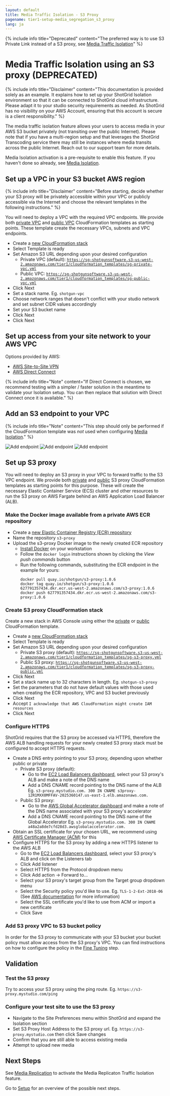 ```yaml
---
layout: default
title: Media Traffic Isolation - S3 Proxy
pagename: tier1-setup-media_segregation_s3_proxy
lang: ja
---
```


{% include info title="Deprecated" content="The preferred way is to use S3 Private Link instead of a S3 proxy, see [Media Traffic Isolation](./media_segregation.md)" %}

# Media Traffic Isolation using an S3 proxy (DEPRECATED)

{% include info title="Disclaimer" content="This documentation is provided solely as an example. It explains how to set up your ShotGrid Isolation environment so that it can be connected to ShotGrid cloud infrastructure. Please adapt it to your studio security requirements as needed. As ShotGrid has no visibility on your AWS Account, ensuring that this account is secure is a client responsibility." %}

The media traffic isolation feature allows your users to access media in your AWS S3 bucket privately (not transiting over the public Internet). Please note that if you have a multi-region setup and that leverages the ShotGrid Transcoding service there may still be instances where media transits across the public Internet. Reach out to our support team for more details.

Media Isolation activation is a pre-requisite to enable this feature. If you haven't done so already, see [Media Isolation](./s3_bucket.md).

## Set up a VPC in your S3 bucket AWS region

{% include info title="Disclaimer" content="Before starting, decide whether your S3 proxy will be privately accessible within your VPC or publicly accessible via the Internet and choose the relevant templates in the following instructions." %}

You will need to deploy a VPC with the required VPC endpoints. We provide both [private VPC](https://sg-shotgunsoftware.s3-us-west-2.amazonaws.com/tier1/cloudformation_templates/sg-private-vpc.yml) and [public VPC](https://sg-shotgunsoftware.s3-us-west-2.amazonaws.com/tier1/cloudformation_templates/sg-private-vpc.yml) CloudFormation templates as starting points. These template create the necessary VPCs, subnets and VPC endpoints.

* Create a [new CloudFormation stack](https://console.aws.amazon.com/cloudformation/home?#/stacks/create/template)
* Select Template is ready
* Set Amazon S3 URL depending upon your desired configuration
  * Private VPC (default):
    [`https://sg-shotgunsoftware.s3-us-west-2.amazonaws.com/tier1/cloudformation_templates/sg-private-vpc.yml`](https://sg-shotgunsoftware.s3-us-west-2.amazonaws.com/tier1/cloudformation_templates/sg-private-vpc.yml)
  * Public VPC:
    [`https://sg-shotgunsoftware.s3-us-west-2.amazonaws.com/tier1/cloudformation_templates/sg-public-vpc.yml`](https://sg-shotgunsoftware.s3-us-west-2.amazonaws.com/tier1/cloudformation_templates/sg-public-vpc.yml)
* Click Next
* Set a stack name. Eg. `shotgun-vpc`
* Choose network ranges that doesn't conflict with your studio network and set subnet CIDR values accordingly
* Set your S3 bucket name
* Click Next
* Click Next

## Set up access from your site network to your AWS VPC

Options provided by AWS:
* [AWS Site-to-Site VPN](https://docs.aws.amazon.com/vpn/latest/s2svpn/VPC_VPN.html)
* [AWS Direct Connect](https://aws.amazon.com/directconnect/)

{% include info title="Note" content="If Direct Connect is chosen, we recommend testing with a simpler / faster solution in the meantime to validate your Isolation setup. You can then replace that solution with Direct Connect once it is available." %}

## Add an S3 endpoint to your VPC

{% include info title="Note" content="This step should only be performed if the CloudFormation template was *not* used when configuring [Media Isolation](./s3_bucket.md)." %}

![Add endpoint](../images/tier1-endpoint-create-1.png)
![Add endpoint](../images/tier1-endpoint-create-2.png)
![Add endpoint](../images/tier1-endpoint-create-3.png)

## Set up S3 proxy

You will need to deploy an S3 proxy in your VPC to forward traffic to the S3 VPC endpoint. We provide both [private](https://sg-shotgunsoftware.s3-us-west-2.amazonaws.com/tier1/cloudformation_templates/sg-s3-proxy.yml) and [public](https://sg-shotgunsoftware.s3-us-west-2.amazonaws.com/tier1/cloudformation_templates/sg-s3-proxy-public.yml) S3 proxy CloudFormation templates as starting points for this purpose. These will create the necessary Elastic Container Service (ECS) cluster and other resources to run the S3 proxy on AWS Fargate behind an AWS Application Load Balancer (ALB).

### Make the Docker image available from a private AWS ECR repository

* Create a [new Elastic Container Registry (ECR) repository](https://console.aws.amazon.com/ecr/create-repository)
* Name the repository `s3-proxy`
* Upload the s3-proxy Docker image to the newly created ECR repository
  * [Install Docker](https://docs.docker.com/get-docker/) on your workstation
  * Follow the `docker login` instructions shown by clicking the *View push commands* button
  * Run the following commands, substituting the ECR endpoint in the example for yours:
    ```
    docker pull quay.io/shotgun/s3-proxy:1.0.6
    docker tag quay.io/shotgun/s3-proxy:1.0.6 627791357434.dkr.ecr.us-west-2.amazonaws.com/s3-proxy:1.0.6
    docker push 627791357434.dkr.ecr.us-west-2.amazonaws.com/s3-proxy:1.0.6
    ```

### Create S3 proxy CloudFormation stack

Create a new stack in AWS Console using either the [private](https://sg-shotgunsoftware.s3-us-west-2.amazonaws.com/tier1/cloudformation_templates/sg-s3-proxy.yml) or [public](https://sg-shotgunsoftware.s3-us-west-2.amazonaws.com/tier1/cloudformation_templates/sg-s3-proxy-public.yml) CloudFormation template.

* Create a [new CloudFormation stack](https://console.aws.amazon.com/cloudformation/home?#/stacks/create/template)
* Select Template is ready
* Set Amazon S3 URL depending upon your desired configuration
  * Private S3 proxy (default):
    [`https://sg-shotgunsoftware.s3-us-west-2.amazonaws.com/tier1/cloudformation_templates/sg-s3-proxy.yml`](https://sg-shotgunsoftware.s3-us-west-2.amazonaws.com/tier1/cloudformation_templates/sg-s3-proxy.yml)
  * Public S3 proxy:
    [`https://sg-shotgunsoftware.s3-us-west-2.amazonaws.com/tier1/cloudformation_templates/sg-s3-proxy-public.yml`](https://sg-shotgunsoftware.s3-us-west-2.amazonaws.com/tier1/cloudformation_templates/sg-s3-proxy-public.yml)
* Click Next
* Set a stack name up to 32 characters in length. Eg. `shotgun-s3-proxy`
* Set the parameters that do not have default values with those used when creating the ECR repository, VPC and S3 bucket previously
* Click Next
* Accept `I acknowledge that AWS CloudFormation might create IAM resources`
* Click Next

### Configure HTTPS

ShotGrid requires that the S3 proxy be accessed via HTTPS, therefore the AWS ALB handling requests for your newly created S3 proxy stack must be configured to accept HTTPS requests.

* Create a DNS entry pointing to your S3 proxy, depending upon whether public or private
  * Private S3 proxy (default):
    * Go to the [EC2 Load Balancers dashboard](https://console.aws.amazon.com/ec2/home?#LoadBalancers), select your S3 proxy's ALB and make a note of the DNS name
    * Add a DNS CNAME record pointing to the DNS name of the ALB
      Eg. `s3-proxy.mystudio.com. 300 IN CNAME s3proxy-12R1MXX0MFFAV-2025360147.us-east-1.elb.amazonaws.com.`
  * Public S3 proxy:
    * Go to the [AWS Global Accelerator dashboard](https://console.aws.amazon.com/ec2/v2/home?#GlobalAcceleratorDashboard:) and make a note of the DNS name associated with your S3 proxy's accelerator
    * Add a DNS CNAME record pointing to the DNS name of the Global Accelerator
      Eg. `s3-proxy.mystudio.com. 300 IN CNAME a48a2a8de7cfd28d3.awsglobalaccelerator.com.`
* Obtain an SSL certificate for your chosen URL, we recommend using [AWS Certificate Manager (ACM)](https://aws.amazon.com/certificate-manager/) for this
* Configure HTTPS for the S3 proxy by adding a new HTTPS listener to the AWS ALB
  * Go to the [EC2 Load Balancers dashboard](https://console.aws.amazon.com/ec2/home?#LoadBalancers), select your S3 proxy's ALB and click on the Listeners tab
  * Click Add listener
  * Select HTTPS from the Protocol dropdown menu
  * Click Add action -> Forward to...
  * Select your S3 proxy's target group from the Target group dropdown menu
  * Select the Security policy you'd like to use. Eg. `TLS-1-2-Ext-2018-06` (See [AWS documentation](https://docs.aws.amazon.com/elasticloadbalancing/latest/application/create-https-listener.html#describe-ssl-policies) for more information)
  * Select the SSL certificate you'd like to use from ACM or import a new certificate
  * Click Save

### Add S3 proxy VPC to S3 bucket policy

In order for the S3 proxy to communicate with your S3 bucket your bucket policy must allow access from the S3 proxy's VPC. You can find instructions on how to configure the policy in the [Fine Tuning](./tuning.md#s3-bucket-policy) step.

## Validation

### Test the S3 proxy

Try to access your S3 proxy using the ping route. Eg. `https://s3-proxy.mystudio.com/ping`

### Configure your test site to use the S3 proxy

* Navigate to the Site Preferences menu within ShotGrid and expand the Isolation section
* Set S3 Proxy Host Address to the S3 proxy url. Eg. `https://s3-proxy.mystudio.com` then click Save changes
* Confirm that you are still able to access existing media
* Attempt to upload new media

## Next Steps

See [Media Replication](./s3_replication.md) to activate the Media Replicaton Traffic Isolation feature.

Go to [Setup](./setup.md) for an overview of the possible next steps.
